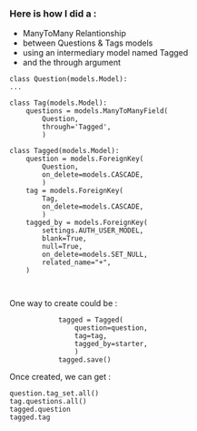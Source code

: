 ### Here is how I did a :
* ManyToMany Relantionship
* between Questions & Tags models
* using an intermediary model named Tagged
* and the through argument  


```
class Question(models.Model):
...

class Tag(models.Model):
    questions = models.ManyToManyField(
        Question,
        through='Tagged',
        )

class Tagged(models.Model):
    question = models.ForeignKey(
        Question,
        on_delete=models.CASCADE,
        )
    tag = models.ForeignKey(
        Tag,
        on_delete=models.CASCADE,
        )
    tagged_by = models.ForeignKey(
        settings.AUTH_USER_MODEL,
        blank=True,
        null=True,
        on_delete=models.SET_NULL,
        related_name="+",
    )
        
        
```  

One way to create could be :  
```
            tagged = Tagged(
                question=question,
                tag=tag,
                tagged_by=starter,
                )
            tagged.save()  
```  



Once created, we can get :  
```
question.tag_set.all()  
tag.questions.all()
tagged.question
tagged.tag
```



